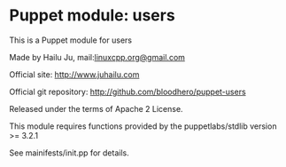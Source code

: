 # Puppet module: users

This is a Puppet module for users

Made by Hailu Ju, mail:<linuxcpp.org@gmail.com>

Official site: http://www.juhailu.com

Official git repository: http://github.com/bloodhero/puppet-users

Released under the terms of Apache 2 License.

This module requires functions provided by the puppetlabs/stdlib version >= 3.2.1

See mainifests/init.pp for details.
